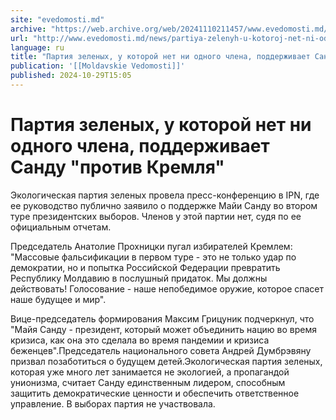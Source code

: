 ```yaml
---
site: "evedomosti.md"
archive: "https://web.archive.org/web/20241110211457/www.evedomosti.md/news/partiya-zelenyh-u-kotoroj-net-ni-odnogo-chlena-podderzhivaet"
url: "http://www.evedomosti.md/news/partiya-zelenyh-u-kotoroj-net-ni-odnogo-chlena-podderzhivaet"
language: ru
title: "Партия зеленых, у которой нет ни одного члена, поддерживает Санду \"против Кремля\""
publication: '[[Moldavskie Vedomosti]]'
published: 2024-10-29T15:05
---
```


# Партия зеленых, у которой нет ни одного члена, поддерживает Санду "против Кремля"

Экологическая партия зеленых провела пресс-конференцию в IPN, где ее руководство публично заявило о поддержке Майи Санду во втором туре президентских выборов. Членов у этой партии нет, судя по ее официальным отчетам.

Председатель Анатолие Прохницки пугал избирателей Кремлем: "Массовые фальсификации в первом туре - это не только удар по демократии, но и попытка Российской Федерации превратить Республику Молдавию в послушный придаток. Мы должны действовать! Голосование - наше непобедимое оружие, которое спасет наше будущее и мир".

Вице-председатель формирования Максим Грицуник подчеркнул, что "Майя Санду - президент, который может объединить нацию во время кризиса, как она это сделала во время пандемии и кризиса беженцев".Председатель национального совета Андрей Думбрэвяну призвал позаботиться о будущем детей.Экологическая партия зеленых, которая уже много лет занимается не экологией, а пропагандой унионизма, считает Санду единственным лидером, способным защитить демократические ценности и обеспечить ответственное управление. В выборах партия не участвовала.